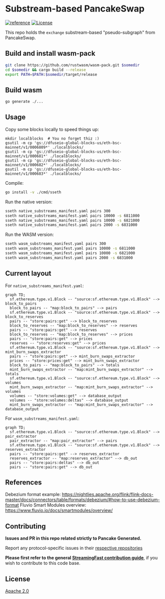 # Substream-based PancakeSwap
[![reference](https://img.shields.io/badge/godoc-reference-5272B4.svg?style=flat-square)](https://pkg.go.dev/github.com/streamingfast/substream-pancakeswap)
[![License](https://img.shields.io/badge/License-Apache%202.0-blue.svg)](https://opensource.org/licenses/Apache-2.0)

This repo holds the `exchange` substream-based "pseudo-subgraph" from PancakeSwap.

## Build and install wasm-pack
```bash
git clone https://github.com/rustwasm/wasm-pack.git $somedir
cd $somedir && cargo build --release
export PATH=$PATH:$somedir/target/release
```

## Build wasm
```bash
go generate ./...
```

## Usage

Copy some blocks locally to speed things up:

```
mkdir localblocks  # You no forget thiz :)
gsutil -m cp 'gs://dfuseio-global-blocks-us/eth-bsc-mainnet/v1/0006809*' ./localblocks/
gsutil -m cp 'gs://dfuseio-global-blocks-us/eth-bsc-mainnet/v1/000681*' ./localblocks/
gsutil -m cp 'gs://dfuseio-global-blocks-us/eth-bsc-mainnet/v1/000682*' ./localblocks/
gsutil -m cp 'gs://dfuseio-global-blocks-us/eth-bsc-mainnet/v1/000683*' ./localblocks/
```

Compile:

```bash
go install -v ./cmd/sseth
```

Run the native version:

```bash
sseth native_substreams_manifest.yaml pairs 300
sseth native_substreams_manifest.yaml pairs 10000 -s 6811000
sseth native_substreams_manifest.yaml pairs 10000 -s 6821000
sseth native_substreams_manifest.yaml pairs 2000 -s 6831000
```

Run the WASM version:

```bash
sseth wasm_substreams_manifest.yaml pairs 300
sseth wasm_substreams_manifest.yaml pairs 10000 -s 6811000
sseth wasm_substreams_manifest.yaml pairs 10000 -s 6821000
sseth wasm_substreams_manifest.yaml pairs 2000 -s 6831000
```


## Current layout

For `native_substreams_manifest.yaml`:

```mermaid
graph TD;
  sf.ethereum.type.v1.Block -- "source:sf.ethereum.type.v1.Block" --> block_to_pairs
  block_to_pairs -- "map:block_to_pairs" --> pairs
  sf.ethereum.type.v1.Block -- "source:sf.ethereum.type.v1.Block" --> block_to_reserves
  pairs -- "store:pairs:get" --> block_to_reserves
  block_to_reserves -- "map:block_to_reserves" --> reserves
  pairs -- "store:pairs:get" --> reserves
  block_to_reserves -- "map:block_to_reserves" --> prices
  pairs -- "store:pairs:get" --> prices
  reserves -- "store:reserves:get" --> prices
  sf.ethereum.type.v1.Block -- "source:sf.ethereum.type.v1.Block" --> mint_burn_swaps_extractor
  pairs -- "store:pairs:get" --> mint_burn_swaps_extractor
  prices -- "store:prices:get" --> mint_burn_swaps_extractor
  block_to_pairs -- "map:block_to_pairs" --> totals
  mint_burn_swaps_extractor -- "map:mint_burn_swaps_extractor" --> totals
  sf.ethereum.type.v1.Block -- "source:sf.ethereum.type.v1.Block" --> volumes
  mint_burn_swaps_extractor -- "map:mint_burn_swaps_extractor" --> volumes
  volumes -- "store:volumes:get" --> database_output
  volumes -- "store:volumes:deltas" --> database_output
  mint_burn_swaps_extractor -- "map:mint_burn_swaps_extractor" --> database_output
```

For `wasm_substreams_manifest.yaml`:

```mermaid
graph TD;
  sf.ethereum.type.v1.Block -- "source:sf.ethereum.type.v1.Block" --> pair_extractor
  pair_extractor -- "map:pair_extractor" --> pairs
  sf.ethereum.type.v1.Block -- "source:sf.ethereum.type.v1.Block" --> reserves_extractor
  pairs -- "store:pairs:get" --> reserves_extractor
  reserves_extractor -- "map:reserves_extractor" --> db_out
  pairs -- "store:pairs:deltas" --> db_out
  pairs -- "store:pairs:get" --> db_out
```

## References

Debezium format example: https://nightlies.apache.org/flink/flink-docs-master/docs/connectors/table/formats/debezium/#how-to-use-debezium-format
Fluvio Smart Modules overview: https://www.fluvio.io/docs/smartmodules/overview/



## Contributing

**Issues and PR in this repo related strictly to Pancake Generated.**

Report any protocol-specific issues in their
[respective repositories](https://github.com/streamingfast/streamingfast#protocols)

**Please first refer to the general
[StreamingFast contribution guide](https://github.com/streamingfast/streamingfast/blob/master/CONTRIBUTING.md)**,
if you wish to contribute to this code base.

## License

[Apache 2.0](LICENSE)
